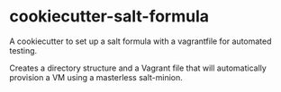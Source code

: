 # cookiecutter-salt-formula
A cookiecutter to set up a salt formula with a vagrantfile for automated testing.

Creates a directory structure and a Vagrant file that will automatically provision a VM using a masterless salt-minion.
